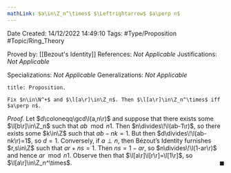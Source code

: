 ```yaml
---
mathLink: $a\in\Z_n^\times$ $\Leftrightarrow$ $a\perp n$
---
```


<div class="topSpace"></div>

Date Created: 14/12/2022 14:49:10
Tags: #Type/Proposition #Topic/Ring_Theory

Proved by: [[Bezout's Identity]]
References: _Not Applicable_
Justifications: _Not Applicable_

Specializations: _Not Applicable_
Generalizations: _Not Applicable_

``` ad-Proposition
title: Proposition.

Fix $n\in\N^+$ and $\l[a\r]\in\Z_n$. Then $\l[a\r]\in\Z_n^\times$ iff $a\perp n$.

```

<i>Proof.</i> Let $d\coloneqq\gcd\l(a,n\r)$ and suppose that there exists some $\l[b\r]\in\Z_n$ such that $ab\mod{n}1$. Then $n\divides\!\l(ab-1\r)$, so there exists some $k\in\Z$ such that $ab-nk=1$. But then $d\divides\!\l(ab-nk\r)=1$, so $d=1$. Conversely, if $a\perp n$, then Bézout$\textrm{'}$s Identity furnishes $r,s\in\Z$ such that $ar+ns=1$. Then $ns=1-ar$, so $n\divides\!\l(1-ar\r)$ and hence $ar\mod{n}1$. Observe then that $\l[a\r]\l[r\r]=\l[1\r]$, so $\l[a\r]\in\Z_n^\times$.<span style="float:right;">$\blacksquare$</span>
